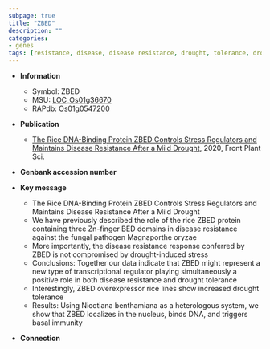 ```yaml
---
subpage: true
title: "ZBED"
description: ""
categories:
- genes
tags: [resistance, disease, disease resistance, drought, tolerance, drought tolerance, stress, magnaporthe oryzae, immunity, pathogen, transcriptional regulator]
---
```


* **Information**  
    + Symbol: ZBED  
    + MSU: [LOC_Os01g36670](http://rice.plantbiology.msu.edu/cgi-bin/ORF_infopage.cgi?orf=LOC_Os01g36670)  
    + RAPdb: [Os01g0547200](http://rapdb.dna.affrc.go.jp/viewer/gbrowse_details/irgsp1?name=Os01g0547200)  

* **Publication**  
    + [The Rice DNA-Binding Protein ZBED Controls Stress Regulators and Maintains Disease Resistance After a Mild Drought](http://www.ncbi.nlm.nih.gov/pubmed?term=The+Rice+DNA-Binding+Protein+ZBED+Controls+Stress+Regulators+and+Maintains+Disease+Resistance+After+a+Mild+Drought%5BTitle%5D), 2020, Front Plant Sci.

* **Genbank accession number**  

* **Key message**  
    + The Rice DNA-Binding Protein ZBED Controls Stress Regulators and Maintains Disease Resistance After a Mild Drought
    + We have previously described the role of the rice ZBED protein containing three Zn-finger BED domains in disease resistance against the fungal pathogen Magnaporthe oryzae
    + More importantly, the disease resistance response conferred by ZBED is not compromised by drought-induced stress
    + Conclusions: Together our data indicate that ZBED might represent a new type of transcriptional regulator playing simultaneously a positive role in both disease resistance and drought tolerance
    + Interestingly, ZBED overexpressor rice lines show increased drought tolerance
    + Results: Using Nicotiana benthamiana as a heterologous system, we show that ZBED localizes in the nucleus, binds DNA, and triggers basal immunity

* **Connection**  



